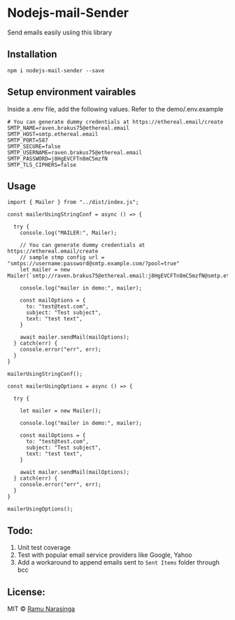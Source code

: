 # Nodejs-mail-Sender

Send emails easily usiing this library

## Installation

    npm i nodejs-mail-sender --save
    
## Setup environment vairables
Inside a .env file, add the following values. Refer to the demo/.env.example 

    # You can generate dummy credentials at https://ethereal.email/create
    SMTP_NAME=raven.brakus75@ethereal.email
    SMTP_HOST=smtp.ethereal.email
    SMTP_PORT=587
    SMTP_SECURE=false
    SMTP_USERNAME=raven.brakus75@ethereal.email
    SMTP_PASSWORD=j8HgEVCFTn8mC5mzfN
    SMTP_TLS_CIPHERS=false
    
## Usage

    import { Mailer } from "../dist/index.js";

    const mailerUsingStringConf = async () => {

      try {
        console.log("MAILER:", Mailer);

        // You can generate dummy credentials at https://ethereal.email/create
        // sample stmp config url = "smtps://username:password@smtp.example.com/?pool=true"
        let mailer = new Mailer(`smtp://raven.brakus75@ethereal.email:j8HgEVCFTn8mC5mzfN@smtp.ethereal.email`); 

        console.log("mailer in demo:", mailer);

        const mailOptions = {
          to: "test@test.com",
          subject: "Test subject",
          text: "test text",
        }

        await mailer.sendMail(mailOptions);
      } catch(err) {
        console.error("err", err);
      }
    }

    mailerUsingStringConf();

    const mailerUsingOptions = async () => {

      try {

        let mailer = new Mailer(); 

        console.log("mailer in demo:", mailer);

        const mailOptions = {
          to: "test@test.com",
          subject: "Test subject",
          text: "test text",
        }

        await mailer.sendMail(mailOptions);
      } catch(err) {
        console.error("err", err);
      }
    }

    mailerUsingOptions();
    
   ## Todo:
   1. Unit test coverage
   2. Test with popular email service providers like Google, Yahoo
   3. Add a workaround to append emails sent to `Sent Items` folder through bcc

   ## License:
MIT © [Ramu Narasinga](https://ramunarasinga.com)
